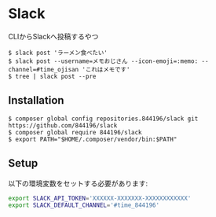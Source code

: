 # Slack
CLIからSlackへ投稿するやつ

```shell-session
$ slack post 'ラーメン食べたい'
$ slack post --username=メモおじさん --icon-emoji=:memo: --channel=#time_ojisan 'これはメモです'
$ tree | slack post --pre
```

## Installation
```shell-session
$ composer global config repositories.844196/slack git https://github.com/844196/slack
$ composer global require 844196/slack
$ export PATH="$HOME/.composer/vendor/bin:$PATH"
```

## Setup
以下の環境変数をセットする必要があります:

```sh
export SLACK_API_TOKEN='XXXXXX-XXXXXXX-XXXXXXXXXXXX'
export SLACK_DEFAULT_CHANNEL='#time_844196'
```
